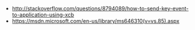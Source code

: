 - http://stackoverflow.com/questions/8794089/how-to-send-key-event-to-application-using-xcb
- https://msdn.microsoft.com/en-us/library/ms646310(v=vs.85).aspx